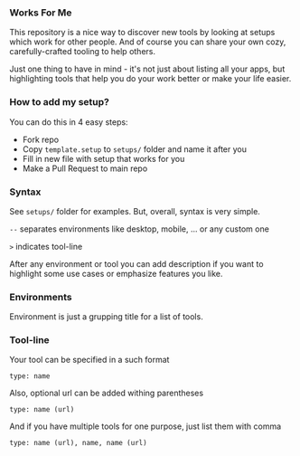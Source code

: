 ### Works For Me

This repository is a nice way to discover new tools by looking at setups which work for other people. And of course you can share your own cozy, carefully-crafted tooling to help others.

Just one thing to have in mind - it's not just about listing all your apps, but highlighting tools that help you do your work better or make your life easier.

### How to add my setup?

You can do this in 4 easy steps:

* Fork repo
* Copy `template.setup` to `setups/` folder and name it after you
* Fill in new file with setup that works for you
* Make a Pull Request to main repo

### Syntax

See `setups/` folder for examples. But, overall, syntax is very simple.

`--` separates environments like desktop, mobile, ... or any custom one

`>` indicates tool-line

After any environment or tool you can add description if you want to highlight some use cases or emphasize features you like.

### Environments

Environment is just a grupping title for a list of tools.

### Tool-line

Your tool can be specified in a such format

```
type: name
```

Also, optional url can be added withing parentheses

```
type: name (url)
```

And if you have multiple tools for one purpose, just list them with comma

```
type: name (url), name, name (url)
```

